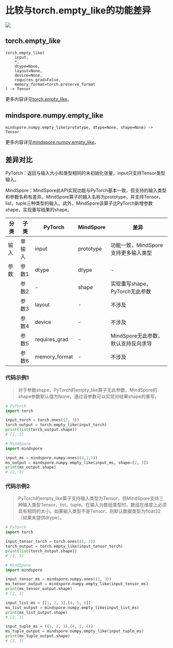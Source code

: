 # 比较与torch.empty_like的功能差异

<a href="https://gitee.com/mindspore/docs/blob/master/docs/mindspore/source_zh_cn/note/api_mapping/pytorch_diff/mindspore.numpy.empty_like.md" target="_blank"><img src="https://mindspore-website.obs.cn-north-4.myhuaweicloud.com/website-images/master/resource/_static/logo_source.png"></a>

## torch.empty_like

```text
torch.empty_like(
    input,
    *,
    dtype=None,
    layout=None,
    device=None,
    requires_grad=False,
    memory_format=torch.preserve_format
) -> Tensor
```

更多内容详见[torch.empty_like](https://pytorch.org/docs/1.8.1/generated/torch.empty_like.html)。

## mindspore.numpy.empty_like

```text
mindspore.numpy.empty_like(prototype, dtype=None, shape=None) -> Tensor
```

更多内容详见[mindspore.numpy.empty_like](https://mindspore.cn/docs/zh-CN/master/api_python/numpy/mindspore.numpy.empty_like.html)。

## 差异对比

PyTorch：返回与输入大小和类型相同的未初始化张量，input只支持Tensor类型输入。

MindSpore：MindSpore此API实现功能与PyTorch基本一致，但支持的输入类型和参数名称有差异。MindSpore算子的输入名称为prototype，并支持Tensor，list，tuple三种类型的输入。此外，MindSpore该算子比PyTorch新增参数shape，实现重写结果的shape。

| 分类 | 子类 |PyTorch | MindSpore | 差异 |
| --- | --- | --- | --- |---|
| 输入 | 单输入 |input | prototype | 功能一致，MindSpore支持更多输入类型 |
|参数 | 参数1 | dtype         | dtype     | - |
|  | 参数2 | -             | shape     | 实现重写shape，PyTorch无此参数 |
| | 参数3 | layout | - | 不涉及 |
| | 参数4 | device | - | 不涉及 |
| | 参数5 | requires_grad | - | MindSpore无此参数，默认支持反向求导 |
| | 参数6 | memory_format | - | 不涉及 |

### 代码示例1

> 对于参数shape，PyTorch的empty_like算子无此参数，MindSpore的shape参数默认值为None，通过该参数可以实现对结果shape的重写。

```python
# PyTorch
import torch

input_torch = torch.ones((2, 3))
torch_output = torch.empty_like(input_torch)
print(list(torch_output.shape))
# [2, 3]

# MindSpore
import mindspore

input_ms = mindspore.numpy.ones((4,1,2))
ms_output = mindspore.numpy.empty_like(input_ms, shape=[2, 3])
print(ms_output.shape)
# [2, 3]
```

### 代码示例2

> PyTorch的empty_like算子支持输入类型为Tensor，但MindSpore支持三种输入类型Tensor，list，tuple。在输入为数组类型时，数组在维度上必须具有相同的大小。如果输入类型不是Tensor，则默认数据类型为float32（如果未提供dtype）。

```python
# PyTorch
import torch

input_tensor_torch = torch.ones((2, 3))
torch_output = torch.empty_like(input_tensor_torch)
print(list(torch_output.shape))
# [2, 3]

# MindSpore
import mindspore

input_tensor_ms = mindspore.numpy.ones((2, 3))
ms_tensor_output = mindspore.numpy.empty_like(input_tensor_ms)
print(ms_tensor_output.shape)
# [2, 3]

input_list_ms = [[1, 2, 3],[4, 5, 6]]
ms_list_output = mindspore.numpy.empty_like(input_list_ms)
print(ms_list_output.shape)
# [2, 3]

input_tuple_ms = ((1, 2, 3),(4, 5, 6))
ms_tuple_output = mindspore.numpy.empty_like(input_tuple_ms)
print(ms_tuple_output.shape)
# [2, 3]
```
